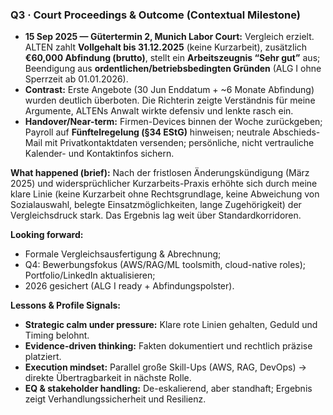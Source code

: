 ### Q3 · Court Proceedings & Outcome (Contextual Milestone)

- **15 Sep 2025 — Gütertermin 2, Munich Labor Court:** Vergleich erzielt. ALTEN zahlt **Vollgehalt bis 31.12.2025** (keine Kurzarbeit), zusätzlich **€60,000 Abfindung (brutto)**, stellt ein **Arbeitszeugnis “Sehr gut”** aus; Beendigung aus **ordentlichen/betriebsbedingten Gründen** (ALG I ohne Sperrzeit ab 01.01.2026).  
- **Contrast:** Erste Angebote (30 Jun Enddatum + ~6 Monate Abfindung) wurden deutlich überboten. Die Richterin zeigte Verständnis für meine Argumente, ALTENs Anwalt wirkte defensiv und lenkte rasch ein.  
- **Handover/Near-term:** Firmen-Devices binnen der Woche zurückgeben; Payroll auf **Fünftelregelung (§34 EStG)** hinweisen; neutrale Abschieds-Mail mit Privatkontaktdaten versenden; persönliche, nicht vertrauliche Kalender- und Kontaktinfos sichern.

**What happened (brief):** Nach der fristlosen Änderungskündigung (März 2025) und widersprüchlicher Kurzarbeits-Praxis erhöhte sich durch meine klare Linie (keine Kurzarbeit ohne Rechtsgrundlage, keine Abweichung von Sozialauswahl, belegte Einsatzmöglichkeiten, lange Zugehörigkeit) der Vergleichsdruck stark. Das Ergebnis lag weit über Standardkorridoren.

**Looking forward:**  
- Formale Vergleichsausfertigung & Abrechnung;  
- Q4: Bewerbungsfokus (AWS/RAG/ML toolsmith, cloud-native roles); Portfolio/LinkedIn aktualisieren;  
- 2026 gesichert (ALG I ready + Abfindungspolster).

**Lessons & Profile Signals:**  
- **Strategic calm under pressure:** Klare rote Linien gehalten, Geduld und Timing belohnt.  
- **Evidence-driven thinking:** Fakten dokumentiert und rechtlich präzise platziert.  
- **Execution mindset:** Parallel große Skill-Ups (AWS, RAG, DevOps) → direkte Übertragbarkeit in nächste Rolle.  
- **EQ & stakeholder handling:** De-eskalierend, aber standhaft; Ergebnis zeigt Verhandlungssicherheit und Resilienz.  
